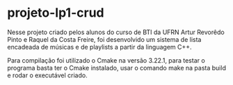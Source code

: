 # projeto-lp1-crud

Nesse projeto criado pelos alunos do curso de BTI da UFRN Artur Revorêdo Pinto e Raquel da Costa Freire, foi desenvolvido um sistema de lista encadeada de músicas e de playlists a partir da linguagem C++.

Para compilação foi utilizado o Cmake na versão 3.22.1, para testar o programa basta ter o Cmake instalado, usar o comando make na pasta build e rodar o executável criado.